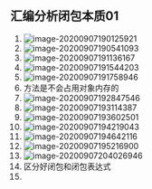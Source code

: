 ## 汇编分析闭包本质01

1. ![image-20200907190125921](/Users/macbookpro/Library/Application%20Support/typora-user-images/image-20200907190125921.png)
2. ![image-20200907190541093](/Users/macbookpro/Library/Application%20Support/typora-user-images/image-20200907190541093.png)
3. ![image-20200907191136167](/Users/macbookpro/Library/Application%20Support/typora-user-images/image-20200907191136167.png)
4. ![image-20200907191544203](/Users/macbookpro/Library/Application%20Support/typora-user-images/image-20200907191544203.png)
5. ![image-20200907191758946](/Users/macbookpro/Library/Application%20Support/typora-user-images/image-20200907191758946.png)
6. 方法是不会占用对象内存的
7. ![image-20200907192847546](/Users/macbookpro/Library/Application%20Support/typora-user-images/image-20200907192847546.png)
8. ![image-20200907193114387](/Users/macbookpro/Library/Application%20Support/typora-user-images/image-20200907193114387.png)
9. ![image-20200907193602501](/Users/macbookpro/Library/Application%20Support/typora-user-images/image-20200907193602501.png)
10. ![image-20200907194219043](/Users/macbookpro/Library/Application%20Support/typora-user-images/image-20200907194219043.png)
11. ![image-20200907194642116](/Users/macbookpro/Library/Application%20Support/typora-user-images/image-20200907194642116.png)
12. ![image-20200907195216900](/Users/macbookpro/Library/Application%20Support/typora-user-images/image-20200907195216900.png)
13.  ![image-20200907204026946](/Users/macbookpro/Library/Application%20Support/typora-user-images/image-20200907204026946.png)
14. 区分好闭包和闭包表达式
15. 